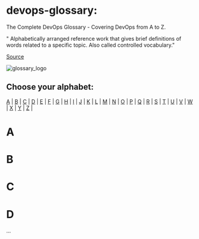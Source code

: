 # devops-glossary:

The Complete DevOps Glossary - Covering DevOps from A to Z. 

" Alphabetically arranged reference work that gives brief definitions of words related to a specific topic. Also called controlled vocabulary."

[Source](http://www.businessdictionary.com/definition/glossary.html#ixzz3x2CyAJi6)

![glossary_logo](https://cloud.githubusercontent.com/assets/8342133/12264204/20b3d262-b95b-11e5-880d-c052b11a5a0a.png)


## Choose your alphabet:

[A](A) | [B](B) | [C](C) | [D](D) | [E](E) | [F](F) | [G](G) | [H](H) | [I](I) | [J](J) | [K](K) | [L](L) | [M](M) | [N](N) | [O](O) | [P](P) | [Q](Q) | [R](R) | [S](S) | [T](T) | [U](U) | [V](V) | [W](W) | [X](X) | [Y](Y) | [Z](Z) |

# A
# B
# C
# D
...
